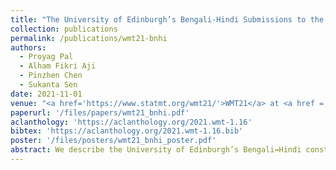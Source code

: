 ```yaml
---
title: "The University of Edinburgh’s Bengali-Hindi Submissions to the WMT21 News Translation Task"
collection: publications
permalink: /publications/wmt21-bnhi
authors:
  - Proyag Pal
  - Alham Fikri Aji
  - Pinzhen Chen
  - Sukanta Sen
date: 2021-11-01
venue: "<a href='https://www.statmt.org/wmt21/'>WMT21</a> at <a href ='https://2021.emnlp.org'>EMNLP</a>"
paperurl: '/files/papers/wmt21_bnhi.pdf'
aclanthology: 'https://aclanthology.org/2021.wmt-1.16'
bibtex: 'https://aclanthology.org/2021.wmt-1.16.bib'
poster: '/files/posters/wmt21_bnhi_poster.pdf'
abstract: We describe the University of Edinburgh’s Bengali↔Hindi constrained systems submitted to the WMT21 News Translation task. We submitted ensembles of Transformer models built with large-scale back-translation and fine-tuned on subsets of training data retrieved based on similarity to the target domain. For both translation directions, our submissions are among the best-performing constrained systems according to human evaluation.
---
```

